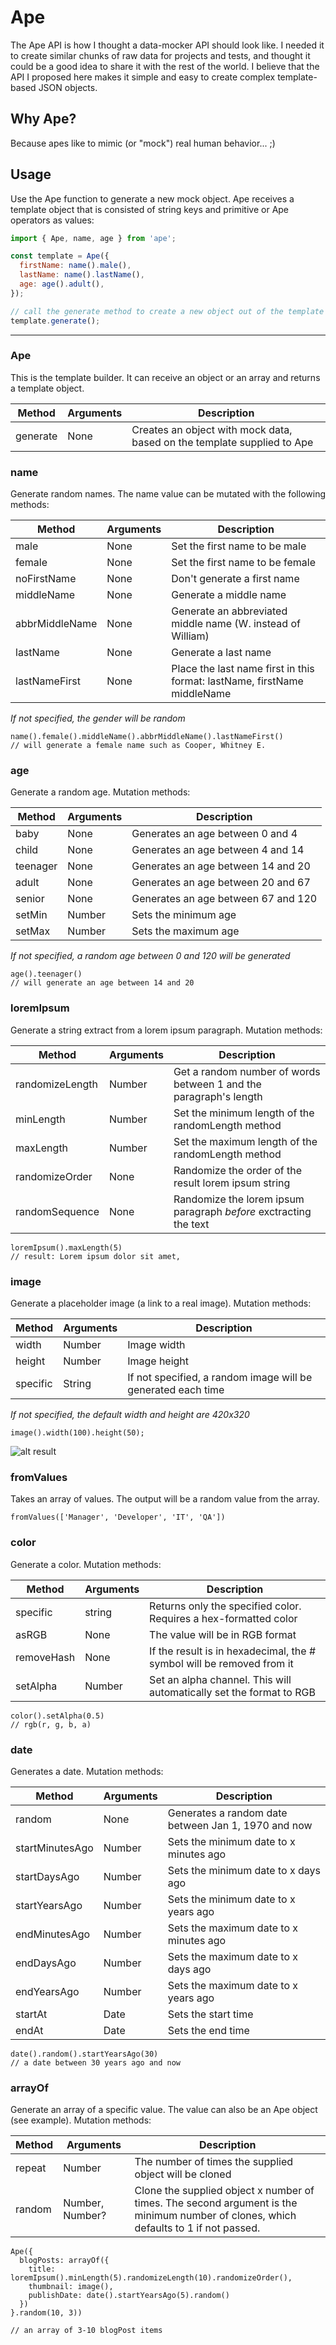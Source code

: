 # Ape

The Ape API is how I thought a data-mocker API should look like. I needed it to create similar chunks of raw data for projects and tests, and thought it could be a good idea to share it with the rest of the world. I believe that the API I proposed here makes it simple and easy to create complex template-based JSON objects.

## Why Ape?
Because apes like to mimic (or "mock") real human behavior... ;)

## Usage
Use the Ape function to generate a new mock object. Ape receives a template object that is consisted of string keys and primitive or Ape operators as values:

```javascript
import { Ape, name, age } from 'ape';

const template = Ape({
  firstName: name().male(),
  lastName: name().lastName(),
  age: age().adult(),
});

// call the generate method to create a new object out of the template above
template.generate();
```

---

### Ape
This is the template builder. It can receive an object or an array and returns a template object.

| Method   | Arguments | Description                                                             |
| -------- | --------- | ----------------------------------------------------------------------- |
| generate | None      | Creates an object with mock data, based on the template supplied to Ape |

### name
Generate random names. The name value can be mutated with the following methods:

| Method         | Arguments | Description                                                              |
| -------------- | --------- | ------------------------------------------------------------------------ |
| male           | None      | Set the first name to be male                                            |
| female         | None      | Set the first name to be female                                          |
| noFirstName    | None      | Don't generate a first name                                              |
| middleName     | None      | Generate a middle name                                                   |
| abbrMiddleName | None      | Generate an abbreviated middle name (W. instead of William)              |
| lastName       | None      | Generate a last name                                                     |
| lastNameFirst  | None      | Place the last name first in this format: lastName, firstName middleName |

*If not specified, the gender will be random*

```
name().female().middleName().abbrMiddleName().lastNameFirst()
// will generate a female name such as Cooper, Whitney E.
```

### age
Generate a random age. Mutation methods:

| Method   | Arguments | Description                         |
| -------- | --------- | ----------------------------------- |
| baby     | None      | Generates an age between 0 and 4    |
| child    | None      | Generates an age between 4 and 14   |
| teenager | None      | Generates an age between 14 and 20  |
| adult    | None      | Generates an age between 20 and 67  |
| senior   | None      | Generates an age between 67 and 120 |
| setMin   | Number    | Sets the minimum age                |
| setMax   | Number    | Sets the maximum age                |

*If not specified, a random age between 0 and 120 will be generated*

```
age().teenager()
// will generate an age between 14 and 20
```

### loremIpsum
Generate a string extract from a lorem ipsum paragraph. Mutation methods:

| Method          | Arguments | Description                                                       |
| --------------- | --------- | ----------------------------------------------------------------- |
| randomizeLength | Number    | Get a random number of words between 1 and the paragraph's length |
| minLength       | Number    | Set the minimum length of the randomLength method                 |
| maxLength       | Number    | Set the maximum length of the randomLength method                 |
| randomizeOrder  | None      | Randomize the order of the result lorem ipsum string              |
| randomSequence  | None      | Randomize the lorem ipsum paragraph *before* exctracting the text |

```
loremIpsum().maxLength(5)
// result: Lorem ipsum dolor sit amet,
```

### image
Generate a placeholder image (a link to a real image). Mutation methods:

| Method   | Arguments | Description                                                  |
| -------- | --------- | ------------------------------------------------------------ |
| width    | Number    | Image width                                                  |
| height   | Number    | Image height                                                 |
| specific | String    | If not specified, a random image will be generated each time |

*If not specified, the default width and height are 420x320*

```
image().width(100).height(50);
```
![alt result](https://imgplaceholder.com/100x50?text=12345)

### fromValues
Takes an array of values. The output will be a random value from the array.

```
fromValues(['Manager', 'Developer', 'IT', 'QA'])
```

### color
Generate a color. Mutation methods:

| Method     | Arguments | Description                                                           |
| ---------- | --------- | --------------------------------------------------------------------- |
| specific   | string    | Returns only the specified color. Requires a hex-formatted color      |
| asRGB      | None      | The value will be in RGB format                                       |
| removeHash | None      | If the result is in hexadecimal, the # symbol will be removed from it |
| setAlpha   | Number    | Set an alpha channel. This will automatically set the format to RGB   |

```
color().setAlpha(0.5)
// rgb(r, g, b, a)
```

### date
Generates a date. Mutation methods:

| Method          | Arguments | Description                                         |
| --------------- | --------- | --------------------------------------------------- |
| random          | None      | Generates a random date between Jan 1, 1970 and now |
| startMinutesAgo | Number    | Sets the minimum date to x minutes ago              |
| startDaysAgo    | Number    | Sets the minimum date to x days ago                 |
| startYearsAgo   | Number    | Sets the minimum date to x years ago                |
| endMinutesAgo   | Number    | Sets the maximum date to x minutes ago              |
| endDaysAgo      | Number    | Sets the maximum date to x days ago                 |
| endYearsAgo     | Number    | Sets the maximum date to x years ago                |
| startAt         | Date      | Sets the start time                                 |
| endAt           | Date      | Sets the end time                                   |

```
date().random().startYearsAgo(30)
// a date between 30 years ago and now
```

### arrayOf
Generate an array of a specific value. The value can also be an Ape object (see example). Mutation methods:

| Method | Arguments       | Description                                                                                                                          |
| ------ | --------------- | ------------------------------------------------------------------------------------------------------------------------------------ |
| repeat | Number          | The number of times the supplied object will be cloned                                                                               |
| random | Number, Number? | Clone the supplied object x number of times. The second argument is the minimum number of clones, which defaults to 1 if not passed. |

```
Ape({
  blogPosts: arrayOf({
    title: loremIpsum().minLength(5).randomizeLength(10).randomizeOrder(),
    thumbnail: image(),
    publishDate: date().startYearsAgo(5).random()
  })
}.random(10, 3))

// an array of 3-10 blogPost items 
```